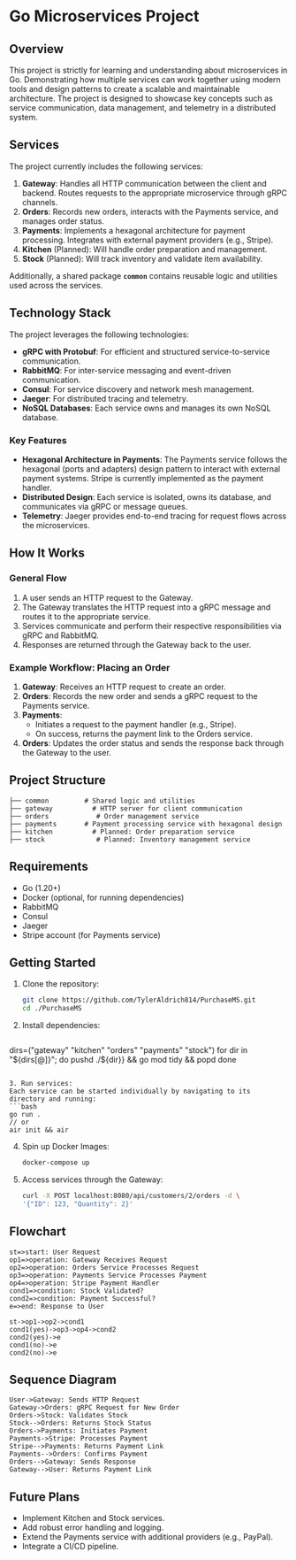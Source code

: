 # Go Microservices Project

## Overview
This project is strictly for learning and understanding about microservices in Go. Demonstrating how multiple services can work together using modern tools and design patterns to create a scalable and maintainable architecture. The project is designed to showcase key concepts such as service communication, data management, and telemetry in a distributed system.

## Services
The project currently includes the following services:

1. **Gateway**: Handles all HTTP communication between the client and backend. Routes requests to the appropriate microservice through gRPC channels.
2. **Orders**: Records new orders, interacts with the Payments service, and manages order status.
3. **Payments**: Implements a hexagonal architecture for payment processing. Integrates with external payment providers (e.g., Stripe).
4. **Kitchen** (Planned): Will handle order preparation and management.
5. **Stock** (Planned): Will track inventory and validate item availability.

Additionally, a shared package **`common`** contains reusable logic and utilities used across the services.

## Technology Stack
The project leverages the following technologies:

- **gRPC with Protobuf**: For efficient and structured service-to-service communication.
- **RabbitMQ**: For inter-service messaging and event-driven communication.
- **Consul**: For service discovery and network mesh management.
- **Jaeger**: For distributed tracing and telemetry.
- **NoSQL Databases**: Each service owns and manages its own NoSQL database.

### Key Features

- **Hexagonal Architecture in Payments**: The Payments service follows the hexagonal (ports and adapters) design pattern to interact with external payment systems. Stripe is currently implemented as the payment handler.
- **Distributed Design**: Each service is isolated, owns its database, and communicates via gRPC or message queues.
- **Telemetry**: Jaeger provides end-to-end tracing for request flows across the microservices.

## How It Works

### General Flow
1. A user sends an HTTP request to the Gateway.
2. The Gateway translates the HTTP request into a gRPC message and routes it to the appropriate service.
3. Services communicate and perform their respective responsibilities via gRPC and RabbitMQ.
4. Responses are returned through the Gateway back to the user.

### Example Workflow: Placing an Order
1. **Gateway**: Receives an HTTP request to create an order.
2. **Orders**: Records the new order and sends a gRPC request to the Payments service.
3. **Payments**: 
    - Initiates a request to the payment handler (e.g., Stripe).
    - On success, returns the payment link to the Orders service.
4. **Orders**: Updates the order status and sends the response back through the Gateway to the user.


## Project Structure
```
├── common         # Shared logic and utilities
├── gateway          # HTTP server for client communication
├── orders            # Order management service
├── payments       # Payment processing service with hexagonal design
├── kitchen          # Planned: Order preparation service
├── stock             # Planned: Inventory management service
```

## Requirements
- Go (1.20+)
- Docker (optional, for running dependencies)
- RabbitMQ
- Consul
- Jaeger
- Stripe account (for Payments service)

## Getting Started
1. Clone the repository:
   ```bash
   git clone https://github.com/TylerAldrich814/PurchaseMS.git
   cd ./PurchaseMS
   ```

2. Install dependencies:
   ```bash
dirs=("gateway" "kitchen" "orders" "payments" "stock")
for dir in "${dirs[@]}"; do
       pushd ./${dir}} && go mod tidy && popd
done
   
   ```

3. Run services:
   Each service can be started individually by navigating to its directory and running:
   ```bash
   go run . 
// or
air init && air
   ```

4. Spin up Docker Images:
   ```bash
   docker-compose up
   ```

5. Access services through the Gateway:
   ```bash
   curl -X POST localhost:8080/api/customers/2/orders -d \
   '{"ID": 123, "Quantity": 2}'
   ```

## Flowchart
```flow
st=>start: User Request
op1=>operation: Gateway Receives Request
op2=>operation: Orders Service Processes Request
op3=>operation: Payments Service Processes Payment
op4=>operation: Stripe Payment Handler
cond1=>condition: Stock Validated?
cond2=>condition: Payment Successful?
e=>end: Response to User

st->op1->op2->cond1
cond1(yes)->op3->op4->cond2
cond2(yes)->e
cond1(no)->e
cond2(no)->e
```

## Sequence Diagram
```seq
User->Gateway: Sends HTTP Request
Gateway->Orders: gRPC Request for New Order
Orders->Stock: Validates Stock
Stock-->Orders: Returns Stock Status
Orders->Payments: Initiates Payment
Payments->Stripe: Processes Payment
Stripe-->Payments: Returns Payment Link
Payments-->Orders: Confirms Payment
Orders-->Gateway: Sends Response
Gateway-->User: Returns Payment Link
```

## Future Plans
- Implement Kitchen and Stock services.
- Add robust error handling and logging.
- Extend the Payments service with additional providers (e.g., PayPal).
- Integrate a CI/CD pipeline.

